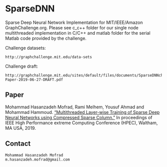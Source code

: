 # SparseDNN
Sparse Deep Neural Network Implementation for MIT/IEEE/Amazon GraphChallenge.org. Please see c_c++ folder for our single node multithreaded implementation in C/C++ and matlab folder for the serial Matlab code provided by the challenge.

Challenge datasets:

    http://graphchallenge.mit.edu/data-sets

Challenge draft:

    http://graphchallenge.mit.edu/sites/default/files/documents/SparseDNNchallenge-Paper-2019-06-27-DRAFT.pdf

## Paper
Mohammad Hasanzadeh Mofrad, Rami Melhem, Yousuf Ahmad and Mohammad Hammoud. [“Multithreaded Layer-wise Training of Sparse Deep Neural Networks using Compressed Sparse Column.”](http://people.cs.pitt.edu/~hasanzadeh/files/papers/PID6106553.pdf) In proceedings of IEEE High Performance extreme Computing Conference (HPEC), Waltham, MA USA, 2019.

## Contact
    Mohammad Hasanzadeh Mofrad
    m.hasanzadeh.mofrad@gmail.com
